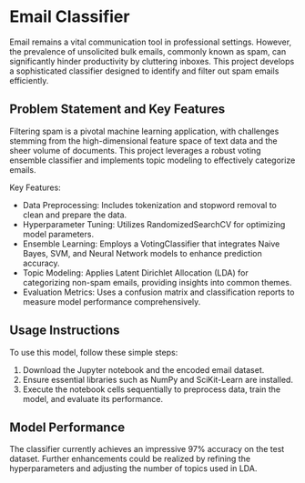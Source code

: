 # Email Classifier

Email remains a vital communication tool in professional settings. However, the prevalence of unsolicited bulk emails, commonly known as spam, can significantly hinder productivity by cluttering inboxes. This project develops a sophisticated classifier designed to identify and filter out spam emails efficiently.


## Problem Statement and Key Features

Filtering spam is a pivotal machine learning application, with challenges stemming from the high-dimensional feature space of text data and the sheer volume of documents. This project leverages a robust voting ensemble classifier and implements topic modeling to effectively categorize emails.

Key Features:

- Data Preprocessing: Includes tokenization and stopword removal to clean and prepare the data.
- Hyperparameter Tuning: Utilizes RandomizedSearchCV for optimizing model parameters.
- Ensemble Learning: Employs a VotingClassifier that integrates Naive Bayes, SVM, and Neural Network models to enhance prediction accuracy.
- Topic Modeling: Applies Latent Dirichlet Allocation (LDA) for categorizing non-spam emails, providing insights into common themes.
- Evaluation Metrics: Uses a confusion matrix and classification reports to measure model performance comprehensively.

## Usage Instructions

To use this model, follow these simple steps:

1. Download the Jupyter notebook and the encoded email dataset.
2. Ensure essential libraries such as NumPy and SciKit-Learn are installed.
3. Execute the notebook cells sequentially to preprocess data, train the model, and evaluate its performance.

## Model Performance

The classifier currently achieves an impressive 97% accuracy on the test dataset. Further enhancements could be realized by refining the hyperparameters and adjusting the number of topics used in LDA.